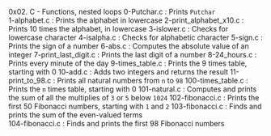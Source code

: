 0x02. C - Functions, nested loops
0-Putchar.c : Prints `Putchar`	
1-alphabet.c : Prints the alphabet in lowercase
2-print_alphabet_x10.c : Prints 10 times the alphabet, in lowercase
3-islower.c : Checks for lowercase character
4-isalpha.c : Checks for alphabetic character
5-sign.c : Prints the sign of a number
6-abs.c : Computes the absolute value of an integer
7-print_last_digit.c : Prints the last digit of a number
8-24_hours.c : Prints every minute of the day
9-times_table.c : Prints the 9 times table, starting with 0
10-add.c : Adds two integers and returns the result
11-print_to_98.c : Prints all natural numbers from `n` to `98`
100-times_table.c : Prints the `n` times table, starting with 0
101-natural.c : Computes and prints the sum of all the multiplies of `3` or `5` below `1024`
102-fibonacci.c : Prints the first 50 Fibonacci numbers, starting with `1` and `2`
103-fibonacci.c : Finds and prints the sum of the even-valued terms		
104-fibonacci.c : Finds and prints the first 98 Fibonacci numbers
